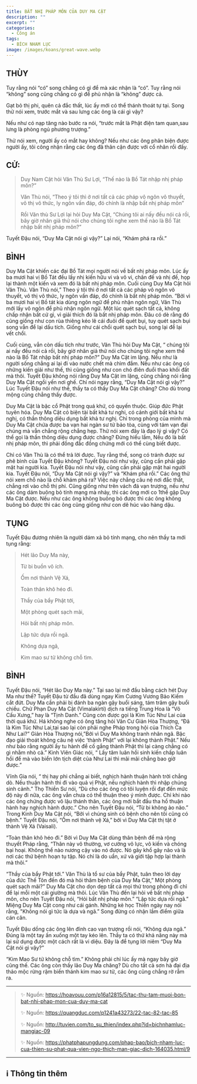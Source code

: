 ```yaml
---
title: BẤT NHỊ PHÁP MÔN CỦA DUY MA CẬT
description: ""
excerpt: ""
categories:
  - Công án
tags:
  - BÍCH NHAM LỤC
image: /images/koans/great-wave.webp
---
```


## THÙY

Tuy rằng nói “có” song chẳng có gì để mà xác nhận là “có”. Tuy rằng nói “không” song cũng chẳng có gì để phủ nhận là “không” được cả. 

Gạt bỏ thị phi, quên cả đắc thất, lúc ấy mới có thể thánh thoát tự tại. Song thử nói xem, trước mắt và sau lưng các ông là cái gì vậy? 

Nếu như có nạp tăng nào bước ra nói, “trước mắt là Phật điện tam quan,sau lưng là phòng ngủ phương trượng.” 

Thử nói xem, người ấy có mắt hay không? Nếu như các ông phân biện được người ấy, tôi công nhận rằng các ông đã thân cận được với cổ nhân rồi đấy.

## CỬ:

> Duy Nam Cật hỏi Văn Thù Sư Lợi, “Thế nào là Bồ Tát nhập nhị pháp môn?” 
> 
> Văn Thù nói, “Theo ý tôi thì ở nơi tất cả các pháp vô ngôn vô thuyết, vô thị vô thức, ly ngôn vấn đáp, đó chính là nhập bất nhị pháp môn”
> 
> Rồi Văn thù Sư Lợi lại hỏi Duy Ma Cật, “Chúng tôi ai nấy đều nói cả rồi, bây giờ nhân giả thử nói cho chúng tôi nghe xem thế nào là Bồ Tát nhập bất nhị pháp môn?”

Tuyết Đậu nói, “Duy Ma Cật nói gì vậy?” Lại nói, “Khám phá ra rồi.”

## BÌNH

Duy Ma Cật khiến các đại Bồ Tát mọi người nói về bất nhị pháp môn. Lúc ấy ba mươi hai vị Bồ Tát đều lấy nhị kiến hữu vi và vô vi, chân đế và nhị đế, họp lại thành một kiến và xem đó là bất nhị pháp môn. Cuối cùng Duy Ma Cật hỏi Văn Thù. Văn Thù nói,” Theo ý tôi thì ở nơi tất cả các pháp vô ngôn vô thuyết, vô thị vô thức, ly ngôn vấn đáp, đó chính là bất nhị pháp môn. ”Bởi vì ba mươi hai vị Bồ tát kia dùng ngôn ngữ để phủ nhận ngôn ngữ, Văn Thù mới lấy vô ngôn để phủ nhận ngôn ngữ. Một lúc quét sạch tất cả, không chấp nhận bất cứ gì, vì giải thích đó là bất nhị pháp môn. Đâu có dè rằng đó cũng giống như con rùa thiêng kéo lê cái đuôi để quét bụi, tuy quét sạch bụi song vẫn để lại dấu tích. Giống như cái chổi quét sạch bụi, song lại để lại vết chổi.

Cuối cùng, vẫn còn dấu tích như trước, Văn Thù hỏi Duy Ma Cật, “ chúng tôi ai nấy đều nói cả rồi, bây giờ nhân giả thử nói cho chúng tôi nghe xem thế nào là Bố Tát nhập bất nhị pháp môn?” Duy Ma Cật im lặng. Nếu như là người sống chẳng ai lại đi vào nước chết mà chìm đắm. Nếu như các ông có những kiến giải như thế, thì cũng giống như con chó điên đuổi thao khối đất mà thôi. Tuyết Đậu không nói rằng Duy Ma Cật im lặng, cũng chẳng nói rằng Duy Ma Cật ngồi yến nơi ghế. Chỉ nói ngay rằng, “Duy Ma Cật nói gì vậy?” Lúc Tuyết Đậu nói như thế, thầy ta có thấy Duy Ma Cật chăng? Cho dù trong mộng cũng chẳng thấy được.

Duy Ma Cật là bậc cổ Phật trong quá khứ, có quyến thuộc. Giúp đức Phật tuyên hóa. Duy Ma Cật có biện tài bất khả tư nghi, có cảnh giới bất khả tư nghị, có thần thông diệu dụng bất khả tư nghị. Chỉ trong phòng của mình mà Duy Ma Cật chứa được ba vạn hai ngàn sư tử bảo tòa, cùng với tám vạn đại chúng mà vẫn chẳng rộng chẳng hẹp. Thử nói xem đây là đạo lý gì vậy? Có thể gọi là thần thông diệu dụng được chăng? Đừng hiểu lầm, Nếu đó là bất nhị pháp môn, thì phải đồng đắc đồng chứng mới có thể cùng biết được.

Chỉ có Văn Thù là có thể trả lời được. Tuy rằng thế, song có tránh được sư phê bình của Tuyết Đậu không? Tuyết Đậu nói như vậy, cũng cần phải gặp mặt hai người kia. Tuyết Đậu nói như vậy, cũng cần phải gặp mặt hai người kia. Tuyết Đậu nói, “Duy Ma Cật nói gì vậy?” và “Khám phá rồi.” Các ông thử nói xem chỗ nào là chỗ khám phá ra? Việc này chẳng câu nệ nơi đắc thất, chẳng rơi vào chỗ thị phi. Cũng giống như trên vách đá vạn trượng, nếu như các ông dám buông bỏ tính mạng mà nhảy, thì các ông mới co 1thể gặp Duy Ma Cật được. Nếu như các ông không buông bỏ được thì các ông không buông bỏ được thì các ông cũng giống như con dê húc vào hàng dậu.

## TỤNG

Tuyết Đậu đương nhiên là người dám xả bỏ tính mạng, cho nên thầy ta mới tụng rằng:

> Hét lão Duy Ma này,
>
> Từ bi buồn vô ích.
>
> Ốm nơi thành Vệ Xá,
>
> Toàn thân khô héo đi.
>
> Thầy của bẩy Phật tới,
>
> Một phòng quét sạch mãi,
>
> Hỏi bất nhị pháp môn.
>
> Lập tức dựa rồi ngã.
>
> Không dựa ngã,
>
> Kim mao sư tử không chỗ tìm.

## BÌNH

Tuyết Đậu nói, “Hét lão Duy Ma này.” Tại sao lại mở đầu bằng cách hét Duy Ma như thế? Tuyết Đậu từ đầu đã dùng ngay Kim Cương Vương Bảo Kiếm cắt đứt. Duy Ma cần phải bị đánh ba ngàn gậy buổi sáng, tám trăm gậy buổi chiều. Chử Phạn Duy Ma Cật (Vimalakìrti) dịch ra tiếng Trung Hoa là “Vô Cấu Xưng,” hay là “Tịnh Danh.” Cũng còn được gọi là Kim Túc Như Lai của thời quá khứ. Há không nghe có ông tăng hỏi Vân Cư Giản Hòa Thượng, “Đã là Kim Túc Như Lai,tại sao lại còn phải nghe Pháp trong hội của Thích Ca Như Lai?” Giản Hòa Thượng nói,”Bởi vì Duy Ma không tranh nhân ngã. Bậc đạo giải thoát không câu nệ việc ‘thành Phật” với lại không thành Phật.” Nếu như bảo rằng người ấy tu hành để cố gắng thành Phật thì lại càng chẳng có gì nhằm nhò cả.” Kinh Viên Giác nói, “ Lấy tâm luân hồi sinh kiến chấp luân hồi để mà vào biển lớn tịch diệt của Như Lai thì mãi mãi chẳng bao giờ được.”

Vĩnh Gia nói, “ thị hay phi chẳng ai biết, nghịch hành thuận hành trời chẳng dò. Nếu thuận hành thì đi vào quả vị Phật, nếu nghịch hành thì nhập chúng sinh cảnh.” Thọ Thiền Sư nói, “Dù cho các ông có tôi luyện rồi đạt đến mức độ này đi nữa, các ông vẫn chưa có thể thuận theo ý mình được. Chỉ khi nào các ông chứng được vô lậu thánh thân, các ông mới bắt đầu tha hồ thuận hành hay nghịch hành được.” Cho nên Tuyết Đậu nói, “Từ bi không ảo não.” Trong Kinh Duy Ma Cật nói, “Bởi vì chúng sinh có bệnh cho nên tôi cũng có bệnh.” Tuyết Đậu nói, “Ốm nơi thành vệ Xá,” bởi vì Duy Ma Cật thị tật ở thành Vệ Xá (Vaisali).

“Toàn thân khô héo đi.” Bởi vì Duy Ma Cật dùng thân bệnh để mà rộng thuyết Pháp rằng, “Thân này vô thường, vơ cường vô lực, vô kiến và chóng bại hoại. Không thể nào nương cậy vào nó được. Nó gây khổ gây não và là nơi các thứ bệnh hoạn tụ tập. Nó chỉ là do uẩn, xứ và giới tập hợp lại thành mà thôi.”

“Thầy của bẩy Phật tới.” Văn Thù là tổ sư của bẩy Phật, tuân theo lời dạy của đức Thế Tôn đến đó mà hỏi thăm bệnh của Duy Ma Cật,” Một phòng quét sạch mãi?” Duy Ma Cật cho dọn dẹp tất cả mọi thứ trong phòng đi chỉ để lại mỗi một cái giường mà thôi. Lúc Văn Thù đến lại hỏi về bất nhị pháp môn, cho nên Tuyết Đậu nói, “Hỏi bất nhị pháp môn.” “Lập tức dựa rồi ngã.” Miệng Duy Ma Cật cong như cái gánh. Những kẻ học Thiền ngày nay nói rằng, "Không nói gì tức là dựa và ngã.” Song đừng có nhận lầm điểm giữa cán cân.

Tuyết Đậu dồng các ông lên đỉnh cao vạn trượng rồi nói, “Không dựa ngã.” Đúng là một tay ấn xuống một tay kéo lên. Thầy ta có thứ khả năng này mà lại sử dụng được một cách rất là vi diệu. Đây là để tụng lời niêm “Duy Ma Cật nói gì vậy?”

“Kim Mao Sư tử không chỗ tìm.” Không phải chỉ lúc ấy mà ngay bây giờ cũng thế. Các ông còn thấy lão Duy Ma chăng? Dù cho tất cả sơn hà đại địa thảo mộc rừng rậm biến thánh kim mao sư tử, các ông cũng chẳng rờ rẫm ra.

<hr class="blog-rule" />

> ✨ Nguồn: https://hoavouu.com/p16a12815/5/tac-thu-tam-muoi-bon-bat-nhi-phap-mon-cua-duy-ma-cat
>
> ✨ Nguồn: https://quangduc.com/p1241a43273/22-tac-82-tac-85
>
> ✨ Nguồn: http://tuvien.com/to_su_thien/index.php?id=bichnhamluc-mangiac-09
>
> ✨ Nguồn: https://phatphapungdung.com/phap-bao/bich-nham-luc-cua-thien-su-phat-qua-vien-ngo-thich-man-giac-dich-164035.html/9

<hr class="blog-rule" />

## ℹ️ Thông tin thêm

[^1]: ⭐️ 

